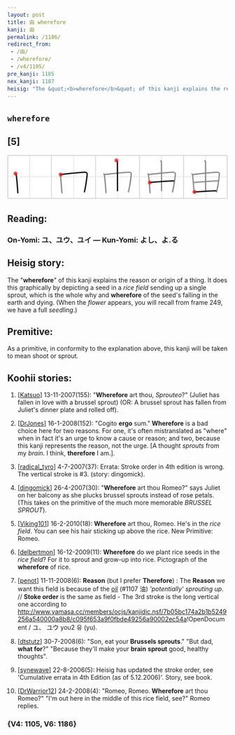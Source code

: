 ```yaml
---
layout: post
title: 由 wherefore
kanji: 由
permalink: /1186/
redirect_from:
 - /由/
 - /wherefore/
 - /v4/1105/
pre_kanji: 1185
nex_kanji: 1187
heisig: "The &quot;<b>wherefore</b>&quot; of this kanji explains the reason or origin of a thing. It does this graphically by depicting a seed in a <i>rice field</i> sending up a single sprout, which is the whole why and <b>wherefore</b> of the seed's falling in the earth and dying. (When the <i>flower</i> appears, you will recall from frame 249, we have a full <i>seedling</i>.) As a primitive, in conformity to the explanation above, this kanji will be taken to mean shoot or sprout."
---
```


## `wherefore`

## [5]

<div class="stroke"><img src="../images/E794B1.png" /></div>

## Reading:

### On-Yomi: ユ、ユウ、ユイ &mdash; Kun-Yomi: よし、よ.る

## Heisig story:

The &quot;<b>wherefore</b>&quot; of this kanji explains the reason or origin of a thing. It does this graphically by depicting a seed in a <i>rice field</i> sending up a single sprout, which is the whole why and <b>wherefore</b> of the seed's falling in the earth and dying. (When the <i>flower</i> appears, you will recall from frame 249, we have a full <i>seedling</i>.)

## Premitive:

As a primitive, in conformity to the explanation above, this kanji will be taken to mean shoot or sprout.

## Koohii stories:

1) [<a href="http://kanji.koohii.com/profile/Katsuo">Katsuo</a>] 13-11-2007(155): &quot;<strong>Wherefore</strong> art thou, <em>Sprouteo</em>?&quot; (Juliet has fallen in love with a brussel sprout) (OR: A brussel sprout has fallen from Juliet&#039;s dinner plate and rolled off).

2) [<a href="http://kanji.koohii.com/profile/DrJones">DrJones</a>] 16-1-2008(152): &quot;Cogito <strong>ergo</strong> sum.&quot;<strong> Wherefore</strong> is a bad choice here for two reasons. For one, it&#039;s often mistranslated as &quot;where&quot; when in fact it&#039;s an urge to know a cause or reason; and two, because this kanji represents the reason, not the urge. [A thought <em>sprouts</em> from my <em>brain</em>. I think, <strong>therefore</strong> I am.].

3) [<a href="http://kanji.koohii.com/profile/radical_tyro">radical_tyro</a>] 4-7-2007(37): Errata: Stroke order in 4th edition is wrong. The vertical stroke is #3. (story: dingomick).

4) [<a href="http://kanji.koohii.com/profile/dingomick">dingomick</a>] 26-4-2007(30): &quot;<strong>Wherefore</strong> art thou Romeo?&quot; says Juliet on her balcony as she plucks brussel sprouts instead of rose petals. (This takes on the primitive of the much more memorable <em>BRUSSEL SPROUT</em>).

5) [<a href="http://kanji.koohii.com/profile/Viking101">Viking101</a>] 16-2-2010(18): <strong>Wherefore</strong> art thou, Romeo. He&#039;s in the <em>rice field</em>. You can see his hair sticking up above the rice. New Primitive: Romeo.

6) [<a href="http://kanji.koohii.com/profile/delbertmon">delbertmon</a>] 16-12-2009(11): <strong>Wherefore</strong> do we plant rice seeds in the <em>rice field</em>? For it to sprout and grow-up into rice. Pictograph of the<strong> wherefore</strong> of rice.

7) [<a href="http://kanji.koohii.com/profile/penot">penot</a>] 11-11-2008(6): <strong>Reason</strong> (but I prefer <strong>Therefore</strong>) : The <strong>Reason</strong> we want this field is because of the <a href="../v4/1107">oil</a> (#1107 油) <em>&#039;potentially&#039; sprouting up</em>. // <strong>Stoke order</strong> is the same as field - The 3rd stroke is the long vertical one according to <a href="http://www.yamasa.cc/members/ocjs/kanjidic.nsf/7b05bc174a2b1b5249256a540000a8b8/c095f653a9f0fbde49256a90002ec54a">http://www.yamasa.cc/members/ocjs/kanjidic.nsf/7b05bc174a2b1b5249256a540000a8b8/c095f653a9f0fbde49256a90002ec54a</a>!OpenDocument / ユ、 ユウ you2 유 (yu).

8) [<a href="http://kanji.koohii.com/profile/dtstutz">dtstutz</a>] 30-7-2008(6): &quot;Son, eat your <strong>Brussels sprouts</strong>.&quot; &quot;But dad, <strong>what for</strong>?&quot; &quot;Because they&#039;ll make your <strong>brain</strong> <strong>sprout</strong> good, healthy thoughts&quot;.

9) [<a href="http://kanji.koohii.com/profile/synewave">synewave</a>] 22-8-2006(5): Heisig has updated the stroke order, see &#039;Cumulative errata in 4th Edition (as of 5.12.2006)&#039;. Story, see book.

10) [<a href="http://kanji.koohii.com/profile/DrWarrior12">DrWarrior12</a>] 24-2-2008(4): &quot;Romeo, Romeo.<strong> Wherefore</strong> art thou Romeo?&quot; &quot;I&#039;m out here in the middle of this rice field, see?&quot; Romeo replies.

### {V4: 1105, V6: 1186}
